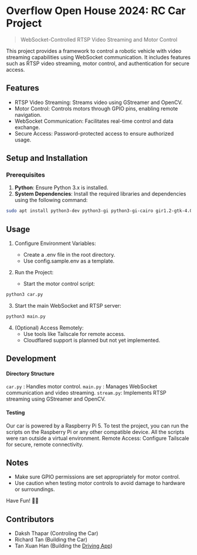 # Overflow Open House 2024: RC Car Project

> WebSocket-Controlled RTSP Video Streaming and Motor Control

This project provides a framework to control a robotic vehicle with video streaming capabilities using WebSocket communication. It includes features such as RTSP video streaming, motor control, and authentication for secure access.

## Features

- RTSP Video Streaming: Streams video using GStreamer and OpenCV.
- Motor Control: Controls motors through GPIO pins, enabling remote navigation.
- WebSocket Communication: Facilitates real-time control and data exchange.
- Secure Access: Password-protected access to ensure authorized usage.

## Setup and Installation

### Prerequisites

1. **Python**: Ensure Python 3.x is installed.
2. **System Dependencies**: Install the required libraries and dependencies using the following command:

```bash
sudo apt install python3-dev python3-gi python3-gi-cairo gir1.2-gtk-4.0 libcairo2-dev libgirepository1.0-dev libgstreamer1.0-0 gstreamer1.0-plugins-base gstreamer1.0-plugins-good gstreamer1.0-plugins-bad gstreamer1.0-plugins-ugly gstreamer1.0-libav gstreamer1.0-tools gstreamer1.0-x gstreamer1.0-alsa gstreamer1.0-gl gstreamer1.0-gtk3 gstreamer1.0-qt5 gstreamer1.0-pulseaudio libglib2.0-dev libgstrtspserver-1.0-dev gstreamer1.0-rtsp
```

## Usage

1. Configure Environment Variables:

   - Create a .env file in the root directory.
   - Use config.sample.env as a template.

2. Run the Project:
   - Start the motor control script:

```bash
python3 car.py
```

3. Start the main WebSocket and RTSP server:

```bash
python3 main.py
```

4. (Optional) Access Remotely:
   - Use tools like Tailscale for remote access.
   - Cloudflared support is planned but not yet implemented.

## Development

#### Directory Structure

`car.py` : Handles motor control.
`main.py` : Manages WebSocket communication and video streaming.
`stream.py`: Implements RTSP streaming using GStreamer and OpenCV.

#### Testing

Our car is powered by a Raspberry Pi 5. To test the project, you can run the scripts on the Raspberry Pi or any other compatible device.
All the scripts were ran outside a virtual environment.
Remote Access: Configure Tailscale for secure, remote connectivity.

## Notes

- Make sure GPIO permissions are set appropriately for motor control.
- Use caution when testing motor controls to avoid damage to hardware or surroundings.

Have Fun! 🚗💨

## Contributors

- Daksh Thapar (Controling the Car)
- Richard Tan (Building the Car)
- Tan Xuan Han (Building the [Driving App](https://github.com/XuanHanTan-School/overflow-car-app))
